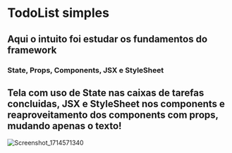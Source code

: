 # TodoList simples
## Aqui o intuito foi estudar os fundamentos do framework
### State, Props, Components, JSX e StyleSheet

## Tela com uso de State nas caixas de tarefas concluidas, JSX e StyleSheet nos components e reaproveitamento dos components com props, mudando apenas o texto! 
![Screenshot_1714571340](https://github.com/VittuNascimento/to-do-list/assets/124595116/a9be3589-7f46-4661-9023-6a65764f43d2)
